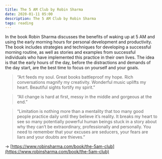 ```yaml
---
title: The 5 AM Club by Robin Sharma
date: 2020-01-11 05:00
description: The 5 AM Club by Robin Sharma
tags: reading
---
```


In the book Robin Sharma discusses the benefits of waking up at 5 AM and using the early morning hours for personal development and productivity. The book includes strategies and techniques for developing a successful morning routine, as well as stories and examples from successful individuals who have implemented this practice in their own lives. The idea is that the early hours of the day, before the distractions and demands of the day start, are the best time to focus on yourself and your goals.

> “Art feeds my soul. Great books battleproof my hope. Rich conversations magnify my creativity. Wonderful music uplifts my heart. Beautiful sights fortify my spirit.” 

> “All change is hard at first, messy in the middle and gorgeous at the end.” 

> “Limitation is nothing more than a mentality that too many good people practice daily until they believe it’s reality. It breaks my heart to see so many potentially powerful human beings stuck in a story about why they can’t be extraordinary, professionally and personally. You need to remember that your excuses are seducers, your fears are liars and your doubts are thieves.” 

→ [https://www.robinsharma.com/book/the-5am-club](https://www.robinsharma.com/book/the-5am-club)

